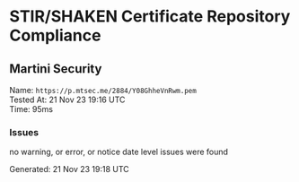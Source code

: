 # STIR/SHAKEN Certificate Repository Compliance

## Martini Security

Name: `https://p.mtsec.me/2884/Y08GhheVnRwm.pem`\
Tested At: 21 Nov 23 19:16 UTC\
Time: 95ms

### Issues

no warning, or error, or notice date level issues were found

Generated: 21 Nov 23 19:18 UTC
